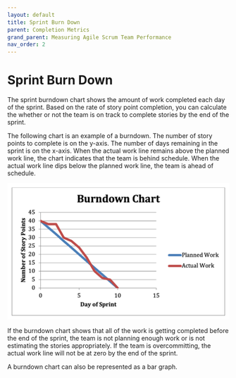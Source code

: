 ```yaml
---
layout: default
title: Sprint Burn Down
parent: Completion Metrics
grand_parent: Measuring Agile Scrum Team Performance
nav_order: 2
---
```


# Sprint Burn Down

The sprint burndown chart shows the amount of work completed each day of the sprint. Based on the rate of story point completion, you can calculate 
the whether or not the team is on track to complete stories by the end of the sprint. 

The following chart is an example of a burndown. The number of story points to complete is on the y-axis. The number of days remaining in the sprint is 
on the x-axis. When the actual work line remains above the planned work line, the chart indicates that the team is behind schedule. When the actual work 
line dips below the planned work line, the team is ahead of schedule. 

![Burndown](../../img/burndown.png)

If the burndown chart shows that all of the work is getting completed before the end of the sprint, the team is not planning enough work or is not 
estimating the stories appropriately. If the team is overcommitting, the actual work line will not be at zero by the end of the sprint.

A burndown chart can also be represented as a bar graph.


